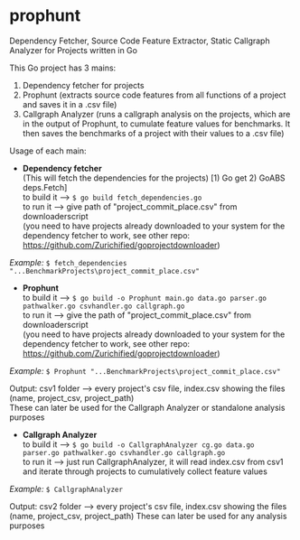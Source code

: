 # prophunt
Dependency Fetcher, Source Code Feature Extractor, Static Callgraph Analyzer for Projects written in Go

This Go project has 3 mains:
1) Dependency fetcher for projects
2) Prophunt (extracts source code features from all functions of a project and saves it in a .csv file)
3) Callgraph Analyzer (runs a callgraph analysis on the projects, which are in the output of Prophunt, to cumulate feature values for benchmarks. It then saves the benchmarks of a project with their values to a .csv file)


Usage of each main:

- **Dependency fetcher**  
(This will fetch the dependencies for the projects) [1) Go get 2) GoABS deps.Fetch]  
to build it --> `$ go build fetch_dependencies.go`  
to run it --> give path of "project_commit_place.csv" from downloaderscript  
(you need to have projects already downloaded to your system for the dependency fetcher to work, see other repo: https://github.com/Zurichified/goprojectdownloader)  

*Example:*
`$ fetch_dependencies "...BenchmarkProjects\project_commit_place.csv"`  


- **Prophunt**  
to build it --> `$ go build -o Prophunt main.go data.go parser.go pathwalker.go csvhandler.go callgraph.go`  
to run it --> give the path of "project_commit_place.csv" from downloaderscript  
(you need to have projects already downloaded to your system for the dependency fetcher to work, see other repo: https://github.com/Zurichified/goprojectdownloader)  

*Example:*
`$ Prophunt "...BenchmarkProjects\project_commit_place.csv"`  

Output: csv1 folder --> every project's csv file, index.csv showing the files (name, project_csv, project_path)  
These can later be used for the Callgraph Analyzer or standalone analysis purposes



- **Callgraph Analyzer**  
to build it --> `$ go build -o CallgraphAnalyzer cg.go data.go parser.go pathwalker.go csvhandler.go callgraph.go`  
to run it --> just run CallgraphAnalyzer, it will read index.csv from csv1 and iterate through projects to cumulatively collect feature values  

*Example:*
`$ CallgraphAnalyzer`  

Output: csv2 folder --> every project's csv file, index.csv showing the files (name, project_csv, project_path)
These can later be used for any analysis purposes

